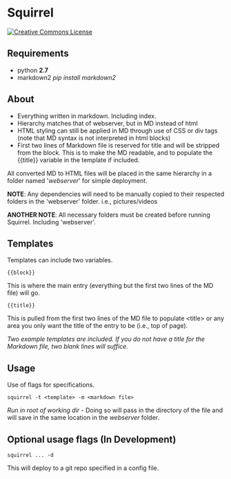Squirrel
=====================
[![Creative Commons License][1]][2]

Requirements
------------

- python **2.7**
- markdown2 *pip install markdown2*

About
-----

+ Everything written in markdown.  Including index.
+ Hierarchy matches that of webserver, but in MD instead of html 
+ HTML styling can still be applied in MD through use of CSS or div tags (note that MD syntax is not interpreted in html blocks)
+ First two lines of Markdown file is reserved for title and will be stripped from the block.  This is to make the MD readable, and to populate the {{title}} variable in the template if included.

All converted MD to HTML files will be placed in the same hierarchy in a folder named '*webserver*' for simple deployment.

**NOTE**: Any dependencies will need to be manually copied to their respected folders in the 'webserver' folder. i.e., pictures/videos

**ANOTHER NOTE**: All necessary folders must be created before running Squirrel.  Including 'webserver'.

Templates
---------

Templates can include two variables. 

	{{block}}

This is where the main entry (everything but the first two lines of the MD file) will go.

	{{title}}

This is pulled from the first two lines of the MD file to populate \<title\> or any area you only want the title of the entry to be (i.e., top of page).

*Two example templates are included.  If you do not have a title for the Markdown file, two blank lines will suffice.*

Usage
---------

Use of flags for specifications.

	squirrel -t <template> -m <markdown file>

*Run in root of working dir* - Doing so will pass in the directory of the file and will save in the same location in the *webserver* folder.

Optional usage flags (In Development)
-----------------

	squirrel ... -d 

This will deploy to a git repo specified in a config file.

[1]: http://i.creativecommons.org/l/by-sa/4.0/80x15.png
[2]: http://creativecommons.org/licenses/by-sa/4.0/